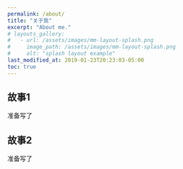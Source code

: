 ```yaml
---
permalink: /about/
title: "关于我"
excerpt: "About me."
# layouts_gallery:
#   - url: /assets/images/mm-layout-splash.png
#     image_path: /assets/images/mm-layout-splash.png
#     alt: "splash layout example"
last_modified_at: 2019-01-23T20:23:03-05:00
toc: true
---
```


## 故事1

准备写了

## 故事2

准备写了

